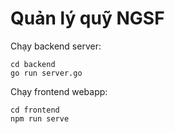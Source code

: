 # Quản lý quỹ NGSF

Chạy backend server:

```
cd backend
go run server.go
```

Chạy frontend webapp:

```
cd frontend
npm run serve
```

